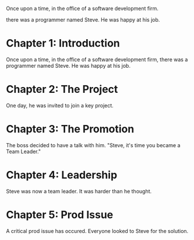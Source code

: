Once upon a time, in the office of a software development firm.

there was a programmer named Steve.
He was happy at his job.

# Chapter 1: Introduction
Once upon a time, in the office of a software development firm, there was a programmer named Steve. He was happy at his job.
# Chapter 2: The Project
One day, he was invited to join a key project.
# Chapter 3: The Promotion
The boss decided to have a talk with him. "Steve, it's time you became a Team Leader."
# Chapter 4: Leadership
Steve was now a team leader. It was harder than he thought.
# Chapter 5: Prod Issue
A critical prod issue has occured. Everyone looked to Steve for the solution.


